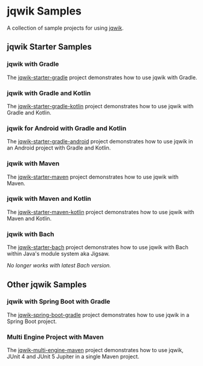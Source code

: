 # jqwik Samples

A collection of sample projects for using [jqwik](https://jqwik.net).

## jqwik Starter Samples

### jqwik with Gradle

The [jqwik-starter-gradle] project demonstrates how to use jqwik with Gradle.

### jqwik with Gradle and Kotlin

The [jqwik-starter-gradle-kotlin] project demonstrates how to use jqwik with Gradle and Kotlin.

### jqwik for Android with Gradle and Kotlin

The [jqwik-starter-gradle-android] project demonstrates how to use jqwik in an Android project with Gradle and Kotlin.

### jqwik with Maven

The [jqwik-starter-maven] project demonstrates how to use jqwik with Maven.

### jqwik with Maven and Kotlin

The [jqwik-starter-maven-kotlin] project demonstrates how to use jqwik with Maven and Kotlin.

### jqwik with Bach

The [jqwik-starter-bach] project demonstrates how to use jqwik with Bach
within Java's module system aka Jigsaw.

_No longer works with latest Bach version._

## Other jqwik Samples

### jqwik with Spring Boot with Gradle

The [jqwik-spring-boot-gradle] project demonstrates how to use jqwik in a Spring Boot project.

### Multi Engine Project with Maven

The [jqwik-multi-engine-maven] project demonstrates how to use jqwik, JUnit 4
and JUnit 5 Jupiter in a single Maven project.


[jqwik-starter-gradle]: jqwik-starter-gradle
[jqwik-starter-gradle-kotlin]: jqwik-starter-gradle-kotlin
[jqwik-starter-gradle-android]: jqwik-starter-gradle-android
[jqwik-starter-maven]: jqwik-starter-maven
[jqwik-starter-maven-kotlin]: jqwik-starter-maven-kotlin
[jqwik-starter-bach]: jqwik-starter-bach
[jqwik-multi-engine-maven]: jqwik-multi-engine-maven
[jqwik-spring-boot-gradle]: jqwik-spring-boot-gradle

